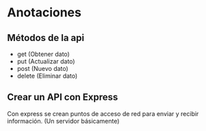 # Anotaciones

## Métodos de la api

- get (Obtener dato)
- put (Actualizar dato)
- post (Nuevo dato)
- delete (Eliminar dato)

## Crear un API con Express

Con express se crean puntos de acceso de red para enviar y recibir información. (Un servidor básicamente)